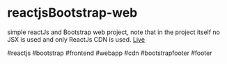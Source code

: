 # reactjsBootstrap-web
simple reactJs and Bootstrap web project, note that in the project itself no JSX is used and only ReactJs CDN is used.
<a href="https://nodir-any.github.io/reactjsBootstrap-web/">Live</a>

#reactjs #bootstrap #frontend #webapp #cdn #bootstrapfooter #footer
